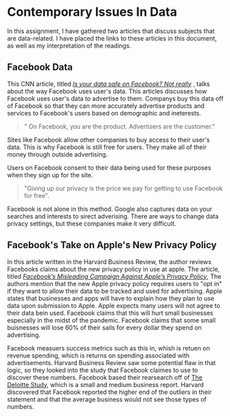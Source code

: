 # Contemporary Issues In Data  
In this assignment, I have gathered two articles that discuss subjects that are data-related. I have placed the links to these articles in this document, as well as my interpretation of the readings.   
## Facebook Data  
This CNN article, titled [_Is your data safe on Facebook? Not really_](https://github.com/database-design-assignments/contemporary-issues-kag587/blob/main/instructions.md) , talks about the way Facebook uses user's data. This articles discusses how Facebook uses user's data to advertise to them. Companys buy this data off of Facebook so that they can more accurately advertise products and services to Facebook's users based on demographic and ineterests.
>" On Facebook, you are the product. Advertisers are the customer."  

Sites like Facebook allow other companies to buy access to their user's data. This is why Facebook is still free for users. They make all of their money through outside advertising.  

Users on Facebook consent to their data being used for these purposes when they sign up for the site. 
> "Giving up our privacy is the price we pay for getting to use Facebook for free".  

Facebook is not alone in this method. Google also captures data on your searches and interests to sirect adverising. There are ways to change data privacy settings, but these companies make it very difficult. 
  
## Facebook's Take on Apple's New Privacy Policy  
In this article written in the Harvard Business Review, the author reviews Facebooks claims about the new privacy policy in use at apple. The article, titled [_Facebook’s Misleading Campaign Against Apple’s Privacy Policy_](https://hbr.org/2021/02/facebooks-misleading-campaign-against-apples-privacy-policy), The authors mention that the new Apple privacy policy requires users to "opt in" if they want to allow their data to be tracked and used for advertising. Apple states that businesses and apps will have to explain how they plan to use data upon submission to Apple. Apple expects many users will not agree to their data bein used. Facebook claims that this will hurt small businesses especially in the midst of the pandemic. Facebook claims that some small buisnesses will lose 60% of their sails for every dollar they spend on advertising.  

Facebook measuers success metrics such as this in, whish is retuen on revenue spending, which is returns on spending associated with advertisements. Harvard Business Review saw some potential flaw in that logic, so they looked into the study that Facebook claimes to use to discover these numbers. Facebook based their rearsearch off of [The Deloitte Study](https://hbr.org/2021/02/facebooks-misleading-campaign-against-apples-privacy-policy), which is a small and medium business report. Harvard discovered that Facebook reported the higher end of the outliers in their statement and that the average business would not see those types of numbers. 


